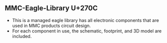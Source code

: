 ## MMC-Eagle-Library U+270C
- This is a managed eagle library has all electronic components that are used in MMC products circuit design.
- For each component in use, the schematic, footprint, and 3D model are included.

